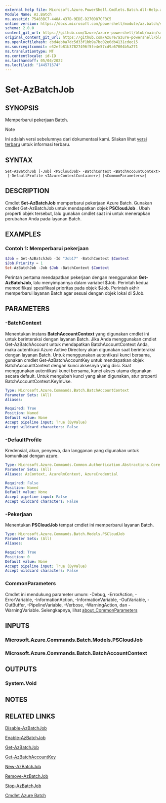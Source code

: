 ```yaml
---
external help file: Microsoft.Azure.PowerShell.Cmdlets.Batch.dll-Help.xml
Module Name: Az.Batch
ms.assetid: 75483BC7-440A-437B-9EDE-D270D87CF3C5
online version: https://docs.microsoft.com/powershell/module/az.batch/set-azbatchjob
schema: 2.0.0
content_git_url: https://github.com/Azure/azure-powershell/blob/main/src/Batch/Batch/help/Set-AzBatchJob.md
original_content_git_url: https://github.com/Azure/azure-powershell/blob/main/src/Batch/Batch/help/Set-AzBatchJob.md
ms.openlocfilehash: cbd4ebba7dc5d33f1bb9a7bc02e6db4131cdec15
ms.sourcegitcommit: e32efb81b37827496f5fe4e57cd9a67004b5a271
ms.translationtype: MT
ms.contentlocale: id-ID
ms.lasthandoff: 05/04/2022
ms.locfileid: "144571574"
---
```

# Set-AzBatchJob

## SYNOPSIS
Memperbarui pekerjaan Batch.

> [!NOTE]
>Ini adalah versi sebelumnya dari dokumentasi kami. Silakan lihat [versi terbaru](/powershell/module/az.batch/set-azbatchjob) untuk informasi terbaru.

## SYNTAX

```
Set-AzBatchJob [-Job] <PSCloudJob> -BatchContext <BatchAccountContext>
 [-DefaultProfile <IAzureContextContainer>] [<CommonParameters>]
```

## DESCRIPTION
Cmdlet **Set-AzBatchJob** memperbarui pekerjaan Azure Batch.
Gunakan cmdlet Get-AzBatchJob untuk mendapatkan objek **PSCloudJob** .
Ubah properti objek tersebut, lalu gunakan cmdlet saat ini untuk menerapkan perubahan Anda pada layanan Batch.

## EXAMPLES

### Contoh 1: Memperbarui pekerjaan
```powershell
$Job = Get-AzBatchJob -Id "Job17" -BatchContext $Context
$Job.Priority = 1
Set-AzBatchJob -Job $Job -BatchContext $Context
```

Perintah pertama mendapatkan pekerjaan dengan menggunakan **Get-AzBatchJob**, lalu menyimpannya dalam variabel $Job.
Perintah kedua memodifikasi spesifikasi prioritas pada objek $Job.
Perintah akhir memperbarui layanan Batch agar sesuai dengan objek lokal di $Job.

## PARAMETERS

### -BatchContext
Menentukan instans **BatchAccountContext** yang digunakan cmdlet ini untuk berinteraksi dengan layanan Batch.
Jika Anda menggunakan cmdlet Get-AzBatchAccount untuk mendapatkan BatchAccountContext Anda, maka autentikasi Azure Active Directory akan digunakan saat berinteraksi dengan layanan Batch. Untuk menggunakan autentikasi kunci bersama, gunakan cmdlet Get-AzBatchAccountKey untuk mendapatkan objek BatchAccountContext dengan kunci aksesnya yang diisi. Saat menggunakan autentikasi kunci bersama, kunci akses utama digunakan secara default. Untuk mengubah kunci yang akan digunakan, atur properti BatchAccountContext.KeyInUse.

```yaml
Type: Microsoft.Azure.Commands.Batch.BatchAccountContext
Parameter Sets: (All)
Aliases:

Required: True
Position: Named
Default value: None
Accept pipeline input: True (ByValue)
Accept wildcard characters: False
```

### -DefaultProfile
Kredensial, akun, penyewa, dan langganan yang digunakan untuk komunikasi dengan azure.

```yaml
Type: Microsoft.Azure.Commands.Common.Authentication.Abstractions.Core.IAzureContextContainer
Parameter Sets: (All)
Aliases: AzContext, AzureRmContext, AzureCredential

Required: False
Position: Named
Default value: None
Accept pipeline input: False
Accept wildcard characters: False
```

### -Pekerjaan
Menentukan **PSCloudJob** tempat cmdlet ini memperbarui layanan Batch.

```yaml
Type: Microsoft.Azure.Commands.Batch.Models.PSCloudJob
Parameter Sets: (All)
Aliases:

Required: True
Position: 0
Default value: None
Accept pipeline input: True (ByValue)
Accept wildcard characters: False
```

### CommonParameters
Cmdlet ini mendukung parameter umum: -Debug, -ErrorAction, -ErrorVariable, -InformationAction, -InformationVariable, -OutVariable, -OutBuffer, -PipelineVariable, -Verbose, -WarningAction, dan -WarningVariable. Selengkapnya, lihat [about_CommonParameters](http://go.microsoft.com/fwlink/?LinkID=113216)

## INPUTS

### Microsoft.Azure.Commands.Batch.Models.PSCloudJob

### Microsoft.Azure.Commands.Batch.BatchAccountContext

## OUTPUTS

### System.Void

## NOTES

## RELATED LINKS

[Disable-AzBatchJob](./Disable-AzBatchJob.md)

[Enable-AzBatchJob](./Enable-AzBatchJob.md)

[Get-AzBatchJob](./Get-AzBatchJob.md)

[Get-AzBatchAccountKey](./Get-AzBatchAccountKey.md)

[New-AzBatchJob](./New-AzBatchJob.md)

[Remove-AzBatchJob](./Remove-AzBatchJob.md)

[Stop-AzBatchJob](./Stop-AzBatchJob.md)

[Cmdlet Azure Batch](/powershell/module/Az.Batch/)
